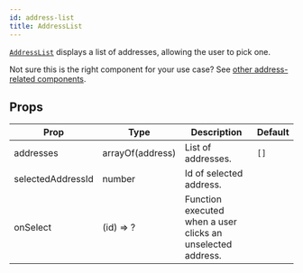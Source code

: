 ```yaml
---
id: address-list
title: AddressList
---
```


[`AddressList`](/src/components/Addresses/AddressList/index.js) displays a list of addresses, allowing the user to pick one.

Not sure this is the right component for your use case? See [other address-related components](/docs/guides/Addresses.md).

## Props

Prop|Type|Description|Default
---|---|---|---
addresses|arrayOf(address)|List of addresses.|`[]`
selectedAddressId|number|Id of selected address.|
onSelect|(id) => ?|Function executed when a user clicks an unselected address.|
